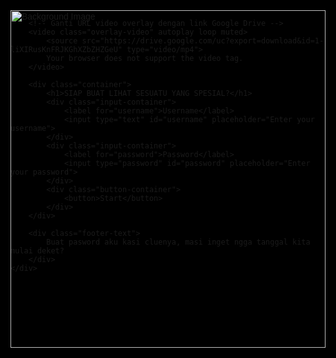 <html>
<head>
    <title>Login Page</title>
    <style>
        body, html {
            margin: 0;
            padding: 0;
            width: 100%;
            height: 100%;
            font-family: 'Arial', sans-serif;
            overflow: hidden;
            display: flex;
            align-items: center;
            justify-content: center;
            background-color: black;
        }
        .wrapper {
            width: 100vw;
            height: calc(100vw * 9 / 16); /* 16:9 aspect ratio */
            max-height: 100vh;
            position: relative;
            overflow: hidden;
        }
        .background-image {
            position: absolute;
            top: 0;
            left: 0;
            width: 100%;
            height: 100%;
            object-fit: cover;
            z-index: 1;
        }
        .overlay-video {
            position: absolute;
            top: 0;
            left: 0;
            width: 100%;
            height: 100%;
            object-fit: cover;
            opacity: 0.5;
            z-index: 2;
        }
        .container {
            position: relative;
            z-index: 3;
            color: white;
            display: flex;
            flex-direction: column;
            align-items: center;
            justify-content: center;
            height: 100%;
            text-align: center;
        }
        h1 {
            font-size: 2em;
            margin-bottom: 20px;
        }
        .input-container {
            margin: 10px 0;
        }
        .input-container label {
            display: block;
            font-size: 1.1em;
            margin-bottom: 5px;
        }
        .input-container input {
            width: 300px;
            padding: 10px;
            border: 2px solid white;
            border-radius: 25px;
            background: transparent;
            color: white;
            font-size: 1em;
            text-align: center;
        }
        .input-container input::placeholder {
            color: white;
        }
        .button-container {
            margin-top: 20px;
        }
        .button-container button {
            width: 150px;
            padding: 10px;
            border: none;
            border-radius: 25px;
            background: orange;
            color: white;
            font-size: 1.2em;
            cursor: pointer;
        }
        .footer-text {
            position: absolute;
            bottom: 40px; /* Naikkan sedikit agar tidak terlalu dekat dengan tepi bawah */
            right: 20px;
            font-size: 0.8em;
            color: white;
            background-color: rgba(0, 0, 0, 0.5); /* Menambahkan latar belakang transparan */
            padding: 5px 10px;
            border-radius: 10px;
            z-index: 4; /* Pastikan berada di atas video dan gambar */
        }
    </style>
</head>
<body>
    <div class="wrapper">
        <!-- Ganti URL background image dengan link Google Drive -->
        <img src="https://drive.google.com/uc?export=download&id=1-2ThDJEcJzpsFFbmfkDp3IHu_qgd8-hs" alt="Background Image" class="background-image">
        
        <!-- Ganti URL video overlay dengan link Google Drive -->
        <video class="overlay-video" autoplay loop muted>
            <source src="https://drive.google.com/uc?export=download&id=1-liXIRusKnFRJKGhXZbZHZGeU" type="video/mp4">
            Your browser does not support the video tag.
        </video>
        
        <div class="container">
            <h1>SIAP BUAT LIHAT SESUATU YANG SPESIAL?</h1>
            <div class="input-container">
                <label for="username">Username</label>
                <input type="text" id="username" placeholder="Enter your username">
            </div>
            <div class="input-container">
                <label for="password">Password</label>
                <input type="password" id="password" placeholder="Enter your password">
            </div>
            <div class="button-container">
                <button>Start</button>
            </div>
        </div>
        
        <div class="footer-text">
            Buat pasword aku kasi cluenya, masi inget ngga tanggal kita mulai deket?
        </div>
    </div>
</body>
</html>
